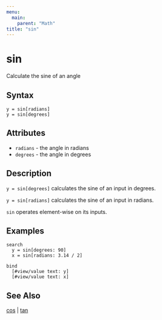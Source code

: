 ```yaml
---
menu:
  main:
    parent: "Math"
title: "sin"
---
```


# sin

Calculate the sine of an angle

## Syntax

```eve
y = sin[radians]
y = sin[degrees]
```

## Attributes

- `radians` - the angle in radians
- `degrees` - the angle in degrees

## Description

`y = sin[degrees]` calculates the sine of an input in degrees. 

`y = sin[radians]` calculates the sine of an input in radians.

`sin` operates element-wise on its inputs.

## Examples

```eve
search
  y = sin[degrees: 90]
  x = sin[radians: 3.14 / 2]
  
bind
  [#view/value text: y]
  [#view/value text: x]
```

## See Also

[cos](../cos) | [tan](../tan) 
